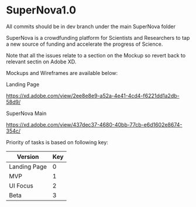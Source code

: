 # SuperNova1.0

All commits should be in dev branch under the main SuperNova folder



SuperNova is a crowdfunding platform for Scientists and Researchers to tap a new source of funding and accelerate the progress of Science. 

Note that all the issues relate to a section on the Mockup so revert back to relevant sectin on Adobe XD.


Mockups and Wireframes are available below:

Landing Page

https://xd.adobe.com/view/2ee8e8e9-a52a-4e41-4cd4-f6221dd1a2db-58d9/

SuperNova Main 

https://xd.adobe.com/view/437dec37-4680-40bb-77cb-e6d1602e8674-354c/


Priority of tasks is based on following key:


| Version       | Key |
| ------------- | --- |
| Landing Page  | 0   |
| MVP           | 1   |
| UI Focus      | 2   |
| Beta          | 3   |
